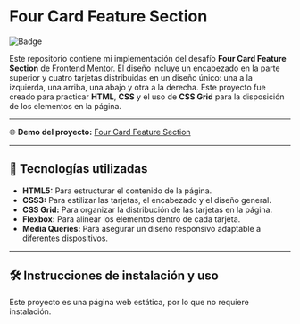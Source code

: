 # Four Card Feature Section

![Badge](https://img.shields.io/badge/Estado-Completado-brightgreen)

Este repositorio contiene mi implementación del desafío **Four Card Feature Section** de [Frontend Mentor](https://www.frontendmentor.io/challenges/four-card-feature-section-weK1eFYK). El diseño incluye un encabezado en la parte superior y cuatro tarjetas distribuidas en un diseño único: una a la izquierda, una arriba, una abajo y otra a la derecha. Este proyecto fue creado para practicar **HTML**, **CSS** y el uso de **CSS Grid** para la disposición de los elementos en la página.

---

🌐 **Demo del proyecto:** [Four Card Feature Section](https://omargarcia21.github.io/four-card-feature-section.github.io/)

---

## 🚀 Tecnologías utilizadas
- **HTML5:** Para estructurar el contenido de la página.
- **CSS3:** Para estilizar las tarjetas, el encabezado y el diseño general.
- **CSS Grid:** Para organizar la distribución de las tarjetas en la página.
- **Flexbox:** Para alinear los elementos dentro de cada tarjeta.
- **Media Queries:** Para asegurar un diseño responsivo adaptable a diferentes dispositivos.

---

## 🛠️ Instrucciones de instalación y uso
Este proyecto es una página web estática, por lo que no requiere instalación.
